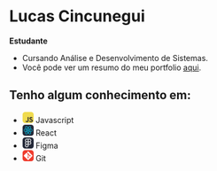 # Lucas Cincunegui

**Estudante**

- Cursando Análise e Desenvolvimento de Sistemas.  
- Você pode ver um resumo do meu portfolio [<ins>aqui</ins>](https://meu-curriculo-plum.vercel.app/).

## Tenho algum conhecimento em:

- <img src="https://raw.githubusercontent.com/tandpfun/skill-icons/refs/heads/main/icons/JavaScript.svg" width=20> Javascript
- <img src="https://raw.githubusercontent.com/tandpfun/skill-icons/refs/heads/main/icons/React-Dark.svg" width=20> React
- <img src="https://raw.githubusercontent.com/tandpfun/skill-icons/refs/heads/main/icons/Figma-Dark.svg" width=20> Figma
- <img src="https://raw.githubusercontent.com/tandpfun/skill-icons/refs/heads/main/icons/Git.svg" width=20> Git 

<!--
**lucascincunegui/lucascincunegui** is a ✨ _special_ ✨ repository because its `README.md` (this file) appears on your GitHub profile.

Here are some ideas to get you started:

- 🔭 I’m currently working on ...
- 🌱 I’m currently learning ...
- 👯 I’m looking to collaborate on ...
- 🤔 I’m looking for help with ...
- 💬 Ask me about ...
- 📫 How to reach me: ...
- 😄 Pronouns: ...
- ⚡ Fun fact: ...
-->
